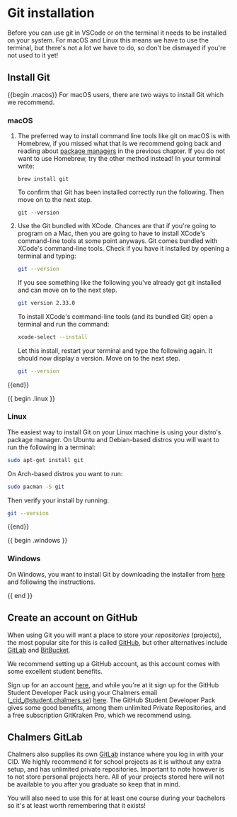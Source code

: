 # Git installation 

Before you can use git in VSCode or on the terminal it needs to be installed on
your system. For macOS and Linux this means we have to use the terminal, but
there's not a lot we have to do, so don't be dismayed if you're not used to it yet!

## Install Git

{{begin .macos}}
For macOS users, there are two ways to install Git which we recommend.

### macOS

1. The preferred way to install command line tools like git on macOS is with
   Homebrew, if you missed what that is we recommend going back and reading
   about [package managers](../cli/packagemanagers.md) in the previous
   chapter. If you do not want to use Homebrew, try the other method instead!
   In your terminal write:

   ```shell
   brew install git
   ```
   To confirm that Git has been installed correctly run the following. Then move
   on to the next step.
   ```shell
   git --version
   ```

2. Use the Git bundled with XCode. Chances are that if you're going to program
   on a Mac, then you are going to have to install XCode's command-line tools
   at some point anyways. Git comes bundled with XCode's command-line tools.
   Check if you have it installed by opening a terminal and typing:

   ```bash
   git --version
   ```

   If you see something like the following you've already got git installed and
   can move on to the next step.

   ```bash
   git version 2.33.0
   ```

   To install XCode's command-line tools (and its bundled Git) open a terminal
   and run the command:

   ```bash
   xcode-select --install
   ```

   Let this install, restart your terminal and type the following again. It
   should now display a version. Move on to the next step.

   ```bash
   git --version
   ```
{{end}}

{{ begin .linux }}

### Linux
The easiest way to install Git on your Linux machine is using your distro's
package manager. On Ubuntu and Debian-based distros you will want to run the
following in a terminal:

```bash
sudo apt-get install git
```

On Arch-based distros you want to run:

```bash
sudo pacman -S git
```

Then verify your install by running:

```bash
git --version
```

{{end}}

{{ begin .windows }}

### Windows
On Windows, you want to install Git by downloading the installer
from [here](https://gitforwindows.org/) and following the instructions.

<!-- Does this actually work? I'm unsure if this installs it system wide or only for WSL so not sure how this interacts with VSCode.-->

<!-- If you are using Ubuntu WSL like we recommend you can install git using Ubuntus package mangaer. In WSL run -->
<!---->
<!-- ```bash -->
<!-- sudo apt-get install git -->
<!-- ``` -->
<!-- Then verify your install by running: -->
<!---->
<!-- ```bash -->
<!-- git --version -->
<!-- ``` -->

{{ end }}

## Create an account on GitHub

When using Git you will want a place to store your _repositories_ (projects),
the most popular site for this is called [GitHub](https://github.com), but other
alternatives include [GitLab](https://about.gitlab.com/) and
[BitBucket](https://bitbucket.org/product/).

We recommend setting up a GitHub account, as this account comes with some
excellent student benefits.

Sign up for an account [here](https://github.com), and while you're at it sign
up for the GitHub Student Developer Pack using your Chalmers email
(_cid_@student.chalmers.se) [here](https://education.github.com/pack). The
GitHub Student Developer Pack gives some good benefits, among them unlimited
Private Repositories, and a free subscription GitKraken Pro, which we recommend
using.

## Chalmers GitLab

Chalmers also supplies its own [GitLab](https://git.chalmers.se/) instance where
you log in with your CID. We highly recommend it for school projects as it
is without any extra setup, and has unlimited private repositories. Important
to note however is to not store personal projects here. All of your projects
stored here will not be available to you after you graduate so keep that in
mind.

You will also need to use this for at least one course during your bachelors so it's at least worth remembering that it exists!
